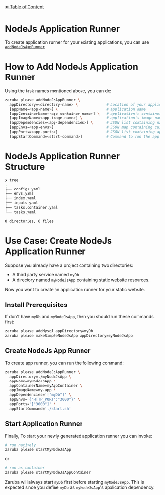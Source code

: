 [⬅️ Table of Content](../../README.md)
# NodeJs Application Runner


To create application runner for your existing applications, you can use [`addNodeJsAppRunner`](../../core-tasks/addNodeJsAppRunner.md)

# How to Add NodeJs Application Runner

Using the task names mentioned above, you can do:

```bash
zaruba please addNodeJsAppRunner \
  appDirectory=<directory-name> \             # Location of your application. Must be provided
  [appName=<app-name>] \                      # application name
  [appContainerName=<app-container-name>] \   # application's container name
  [appImageName=<app-image-name>] \           # application's image name
  [appDependencies=<app-dependencies>] \      # JSON list containing names of other applications
  [appEnvs=<app-envs>]                        # JSON map containing custom environments
  [appPorts=<app-ports>]                      # JSON list containing application's ports
  [appStartCommand=<start-command>]           # Command to run the app
```

# NodeJs Application Runner Structure

```bash
❯ tree
.
├── configs.yaml
├── envs.yaml
├── index.yaml
├── inputs.yaml
├── tasks.container.yaml
└── tasks.yaml

0 directories, 6 files

```

# Use Case: Create NodeJs Application Runner

Suppose you already have a project containing two directories:

* A third party service named `myDb`
* A directory named `myNodeJsApp` containing static website resources.

Now you want to create an application runner for your static website.

## Install Prerequisites

If don't have `myDb` and `myNodeJsApp`, then you should run these commands first:

```bash
zaruba please addMysql appDirectory=myDb
zaruba please makeSimpleNodeJsApp appDirectory=myNodeJsApp
```

## Create NodeJs App Runner

To create app runner, you can run the following command:

```bash
zaruba please addNodeJsAppRunner \
  appDirectory=./myNodeJsApp \
  appName=myNodeJsApp \
  appContainerName=myAppContainer \
  appImageName=my-app \
  appDependencies='["myDb"]' \
  appEnvs='{"HTTP_PORT":"3000"}' \
  appPorts='["3000"]' \
  appStartCommand='./start.sh'
```


## Start Application Runner

Finally, To start your newly generated application runner you can invoke: 

```bash
# run natively
zaruba please startMyNodeJsApp
```

or

```bash
# run as container
zaruba please startMyNodeJsAppContainer
```

Zaruba will always start `myDb` first before starting `myNodeJsApp`. This is expected since you define `myDb` as `myNodeJsApp`'s application dependency.